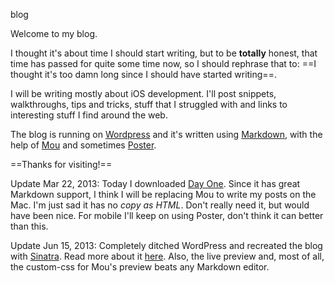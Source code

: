 blog

Welcome to my blog.  
  
I thought it's about time I should start writing, but to be **totally** honest, that time has passed for quite some time now, so I should rephrase that to: ==I thought it's too damn long since I should have started writing==.  
  
I will be writing mostly about iOS development. I'll post snippets, walkthroughs, tips and tricks, stuff that I struggled with and links to interesting stuff I find around the web.  

The blog is running on [Wordpress](http://wordpress.org/) and it's written using [Markdown](http://daringfireball.net/projects/markdown/), with the help of [Mou](http://mouapp.com/) and sometimes [Poster](http://www.tomwitkin.com/poster/).

==Thanks for visiting!==

Update Mar 22, 2013: Today I downloaded [Day One](http://dayoneapp.com). Since it has great Markdown support, I think I will be replacing Mou to write my posts on the Mac. I'm just sad it has no *copy as HTML*. Don't really need it, but would have been nice.
For mobile I'll keep on using Poster, don't think it can better than this.

Update Jun 15, 2013: Completely ditched WordPress and recreated the blog with [Sinatra](http://www.sinatrarb.com/). Read more about it [here](/Final-version.-For-now.). Also, the live preview and, most of all, the custom-css for Mou's preview beats any Markdown editor.